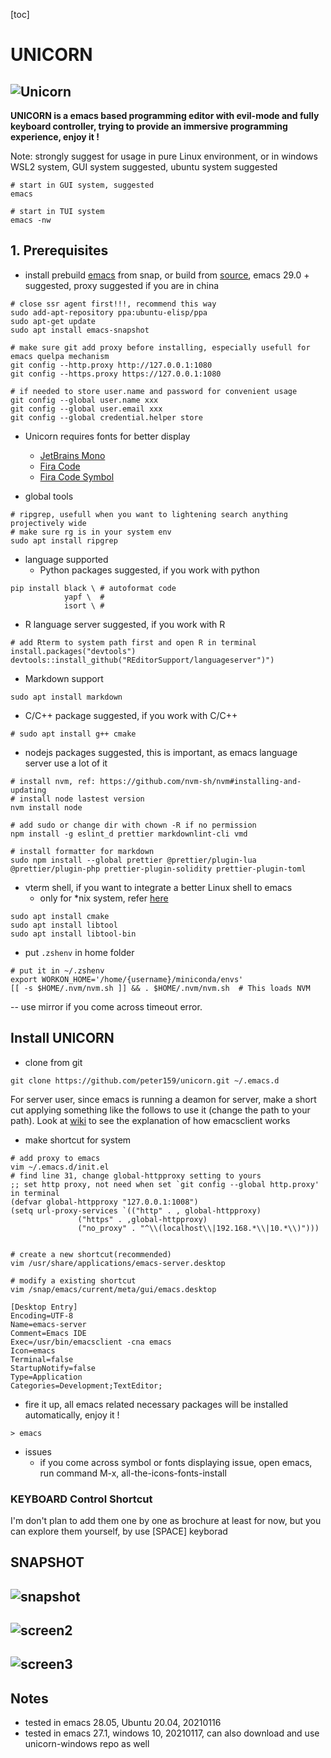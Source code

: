 [toc]

# UNICORN

## ![Unicorn](./imgs/unicorn-w.png)

**UNICORN is a emacs based programming editor with evil-mode and fully keyboard controller, trying to provide an immersive programming experience, enjoy it !**

Note: strongly suggest for usage in pure Linux environment, or in windows WSL2 system, GUI system suggested, ubuntu system suggested

```shell
# start in GUI system, suggested
emacs

# start in TUI system
emacs -nw
```



## 1. Prerequisites

- install prebuild [emacs](https://www.gnu.org/software/emacs/) from snap, or build from [source](https://www.gnu.org/software/emacs/manual/html_node/efaq/Installing-Emacs.html), emacs 29.0 + suggested, proxy suggested if you are in china


```shell
# close ssr agent first!!!, recommend this way
sudo add-apt-repository ppa:ubuntu-elisp/ppa
sudo apt-get update
sudo apt install emacs-snapshot

# make sure git add proxy before installing, especially usefull for emacs quelpa mechanism
git config --http.proxy http://127.0.0.1:1080
git config --https.proxy https://127.0.0.1:1080

# if needed to store user.name and password for convenient usage
git config --global user.name xxx
git config --global user.email xxx
git config --global credential.helper store
```

- Unicorn requires fonts for better display
  - [JetBrains Mono](https://github.com/JetBrains/JetBrainsMono)
  - [Fira Code](https://github.com/tonsky/FiraCode)
  - [Fira Code Symbol](https://github.com/tonsky/FiraCode/files/412440/FiraCode-Regular-Symbol.zip)

- global tools

```shell
# ripgrep, usefull when you want to lightening search anything projectively wide
# make sure rg is in your system env
sudo apt install ripgrep
```

- language supported
  - Python packages suggested, if you work with python

```shell
pip install black \ # autoformat code
			yapf \  # 
			isort \ # 
```

- R language server suggested, if you work with R

```shell
# add Rterm to system path first and open R in terminal
install.packages("devtools")
devtools::install_github("REditorSupport/languageserver")")
```

- Markdown support

```shell
sudo apt install markdown
```

- C/C++ package suggested, if you work with C/C++

```shell
# sudo apt install g++ cmake
```

- nodejs packages suggested, this is important, as emacs language server use a lot of it

```shell
# install nvm, ref: https://github.com/nvm-sh/nvm#installing-and-updating
# install node lastest version
nvm install node

# add sudo or change dir with chown -R if no permission
npm install -g eslint_d prettier markdownlint-cli vmd

# install formatter for markdown
sudo npm install --global prettier @prettier/plugin-lua @prettier/plugin-php prettier-plugin-solidity prettier-plugin-toml
```

- vterm shell, if you want to integrate a better Linux shell to emacs
  - only for \*nix system, refer [here](https://github.com/akermu/emacs-libvterm)

```shell
sudo apt install cmake
sudo apt install libtool
sudo apt install libtool-bin
```

- put `.zshenv` in home folder

``` shell
# put it in ~/.zshenv
export WORKON_HOME='/home/{username}/miniconda/envs'
[[ -s $HOME/.nvm/nvm.sh ]] && . $HOME/.nvm/nvm.sh  # This loads NVM
```

-- use mirror if you come across timeout error.



## Install UNICORN

- clone from git

```shell
git clone https://github.com/peter159/unicorn.git ~/.emacs.d
```

For server user, since emacs is running a deamon for server, make a short cut applying something like the follows to use it (change the path to your path). Look at [wiki](https://www.emacswiki.org/emacs/EmacsMsWindowsIntegration) to see the explanation of how emacsclient works

- make shortcut for system

```shell
# add proxy to emacs
vim ~/.emacs.d/init.el
# find line 31, change global-httpproxy setting to yours
;; set http proxy, not need when set `git config --global http.proxy' in terminal
(defvar global-httpproxy "127.0.0.1:1008")
(setq url-proxy-services `(("http" . , global-httpproxy)
			   ("https" . ,global-httpproxy)
			   ("no_proxy" . "^\\(localhost\\|192.168.*\\|10.*\\)")))


# create a new shortcut(recommended)
vim /usr/share/applications/emacs-server.desktop

# modify a existing shortcut
vim /snap/emacs/current/meta/gui/emacs.desktop

[Desktop Entry]
Encoding=UTF-8
Name=emacs-server
Comment=Emacs IDE
Exec=/usr/bin/emacsclient -cna emacs
Icon=emacs  
Terminal=false 
StartupNotify=false
Type=Application
Categories=Development;TextEditor;
```

- fire it up, all emacs related necessary packages will be installed automatically, enjoy it !

```shell
> emacs
```

- issues
  - if you come across symbol or fonts displaying issue, open emacs, run command M-x, all-the-icons-fonts-install 



### KEYBOARD Control Shortcut

I'm don't plan to add them one by one as brochure at least for now, but you can explore them yourself, by use [SPACE] keyborad



## SNAPSHOT

## ![snapshot](./imgs/snapshot.png)

## ![screen2](./imgs/screenshort2.png)

## ![screen3](./imgs/screenshort3.png)

## Notes

- tested in emacs 28.05, Ubuntu 20.04, 20210116
- tested in emacs 27.1, windows 10, 20210117, can also download and use unicorn-windows repo as well

